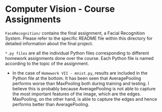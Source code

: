 # Computer Vision - Course Assignments

`FaceRecognition/` contains the final assignment, a Facial Recognition System. Please refer to the specific README file within this directory for detailed information about the final project.

`*.py files` are all the individual Python files corresponding to different homework assignments done over the course. Each Python file is named according to the topic of the assignment.
- In the case of `Homework VII - mnist.py`, results are included in the Python file at the bottom. It has been seen that AveragePooling performs worse than MaxPooling both during training and testing. I believe this is probably because AveragePooling is not able to capture the most important features of the image, which are the edges. MaxPooling, on the other hand, is able to capture the edges and hence performs better than AveragePooling.
